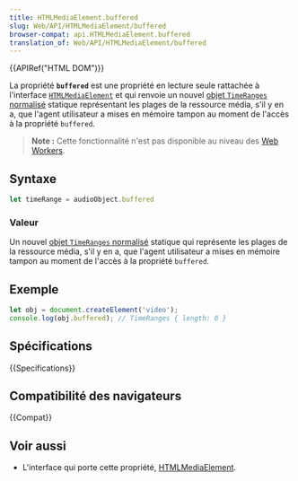 ```yaml
---
title: HTMLMediaElement.buffered
slug: Web/API/HTMLMediaElement/buffered
browser-compat: api.HTMLMediaElement.buffered
translation_of: Web/API/HTMLMediaElement/buffered
---
```


{{APIRef("HTML DOM")}}

La propriété **`buffered`** est une propriété en lecture seule rattachée à l'interface [`HTMLMediaElement`](/fr/docs/Web/API/HTMLMediaElement) et qui renvoie un nouvel [objet `TimeRanges` normalisé](/fr/docs/Web/API/TimeRanges#objets_timeranges_normalisés) statique représentant les plages de la ressource média, s'il y en a, que l'agent utilisateur a mises en mémoire tampon au moment de l'accès à la propriété `buffered`.

> **Note :** Cette fonctionnalité n'est pas disponible au niveau des [Web Workers](/fr/docs/Web/API/Web_Workers_API).

## Syntaxe

```js
let timeRange = audioObject.buffered
```

### Valeur

Un nouvel [objet `TimeRanges` normalisé](/fr/docs/Web/API/TimeRanges#objets_timeranges_normalisés) statique qui représente les plages de la ressource média, s'il y en a, que l'agent utilisateur a mises en mémoire tampon au moment de l'accès à la propriété `buffered`.

## Exemple

```js
let obj = document.createElement('video');
console.log(obj.buffered); // TimeRanges { length: 0 }
```

## Spécifications

{{Specifications}}

## Compatibilité des navigateurs

{{Compat}}

## Voir aussi

- L'interface qui porte cette propriété, [HTMLMediaElement](/fr/docs/Web/API/HTMLMediaElement).
